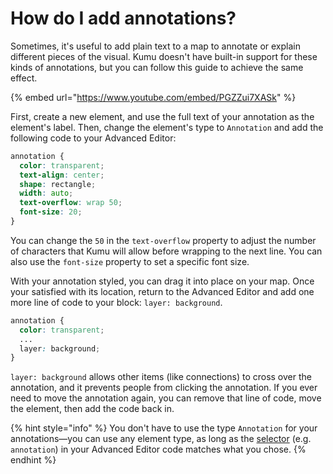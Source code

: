 # How do I add annotations?

Sometimes, it's useful to add plain text to a map to annotate or explain different pieces of the visual. Kumu doesn't have built-in support for these kinds of annotations, but you can follow this guide to achieve the same effect.

{% embed url="https://www.youtube.com/embed/PGZZui7XASk" %}

First, create a new element, and use the full text of your annotation as the element's label. Then, change the element's type to `Annotation` and add the following code to your Advanced Editor:

```scss
annotation {
  color: transparent;
  text-align: center;
  shape: rectangle;
  width: auto;
  text-overflow: wrap 50;
  font-size: 20;
}
```

You can change the `50` in the `text-overflow` property to adjust the number of characters that Kumu will allow before wrapping to the next line. You can also use the `font-size` property to set a specific font size.

With your annotation styled, you can drag it into place on your map. Once your satisfied with its location, return to the Advanced Editor and add one more line of code to your block: `layer: background`.

```scss
annotation {
  color: transparent;
  ...
  layer: background;
}
```

`layer: background` allows other items (like connections) to cross over the annotation, and it prevents people from clicking the annotation. If you ever need to move the annotation again, you can remove that line of code, move the element, then add the code back in.

{% hint style="info" %}
You don't have to use the type `Annotation` for your annotations—you can use any element type, as long as the [selector](../guides/selectors.md) (e.g. `annotation`) in your Advanced Editor code matches what you chose.
{% endhint %}
